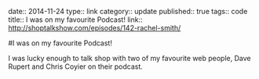 date:: 2014-11-24
type:: link
category:: update
published:: true
tags:: code
title:: I was on my favourite Podcast!
link:: http://shoptalkshow.com/episodes/142-rachel-smith/

#I was on my favourite Podcast!

I was lucky enough to talk shop with two of my favourite web people, Dave Rupert and Chris Coyier on their podcast.